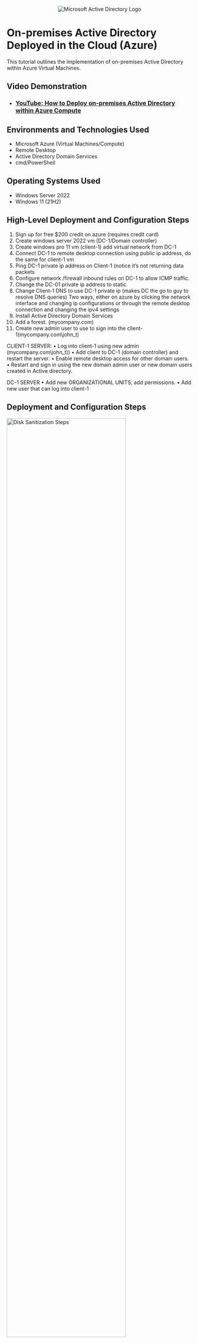 <p align="center">
<img src="https://i.imgur.com/pU5A58S.png" alt="Microsoft Active Directory Logo"/>
</p>

<h1>On-premises Active Directory Deployed in the Cloud (Azure)</h1>
This tutorial outlines the implementation of on-premises Active Directory within Azure Virtual Machines.<br />


<h2>Video Demonstration</h2>

- ### [YouTube: How to Deploy on-premises Active Directory within Azure Compute](https://www.youtube.com)

<h2>Environments and Technologies Used</h2>

- Microsoft Azure (Virtual Machines/Compute)
- Remote Desktop
- Active Directory Domain Services
- cmd/PowerShell

<h2>Operating Systems Used </h2>

- Windows Server 2022
- Windows 11 (21H2)

<h2>High-Level Deployment and Configuration Steps</h2>

1)	Sign up for free $200 credit on azure (requires credit card)
2)	Create windows server 2022 vm (DC-1/Domain controller)
3)	Create windows pro 11 vm (client-1) add virtual network from DC-1
4)	Connect DC-1 to remote desktop connection using public ip address, do the same for client-1 vm
5)	Ping DC-1 private ip address on Client-1 (notice it’s not returning data packets
6)	Configure network /firewall inbound rules on DC-1 to allow ICMP traffic.
7)	Change the DC-01 private ip address to static.
8)	Change Client-1 DNS to use DC-1 private ip (makes DC the go to guy to resolve DNS queries)
 	Two ways, either on azure by clicking the network interface and changing ip configurations or through the remote desktop connection and changing the ipv4 settings
9)	Install Active Directory Domain Services
10)	Add a forest. (mycompany.com)
11)	Create new admin user to use to sign into the client-1(mycompany.com\john_t)

CLIENT-1 SERVER:
•	Log into client-1 using new admin (mycompany.com\john_t))
•	Add client to DC-1 (domain controller) and restart the server.
•	Enable remote desktop access for other domain users.
•	Restart and sign in using the new domain admin user or new domain users created in Active directory.

DC-1 SERVER
•	Add new ORGANIZATIONAL UNITS, add permissions.
•	Add new user that can log into client-1


<h2>Deployment and Configuration Steps</h2>

<p>
<img src="https://i.imgur.com/DJmEXEB.png" height="80%" width="80%" alt="Disk Sanitization Steps"/>
</p>
<p>
Lorem ipsum dolor sit amet, consectetur adipiscing elit, sed do eiusmod tempor incididunt ut labore et dolore magna aliqua. Ut enim ad minim veniam, quis nostrud exercitation ullamco laboris nisi ut aliquip ex ea commodo consequat. Duis aute irure dolor in reprehenderit in voluptate velit esse cillum dolore eu fugiat nulla pariatur.
</p>
<br />

<p>
<img src="https://i.imgur.com/DJmEXEB.png" height="80%" width="80%" alt="Disk Sanitization Steps"/>
</p>
<p>
Lorem ipsum dolor sit amet, consectetur adipiscing elit, sed do eiusmod tempor incididunt ut labore et dolore magna aliqua. Ut enim ad minim veniam, quis nostrud exercitation ullamco laboris nisi ut aliquip ex ea commodo consequat. Duis aute irure dolor in reprehenderit in voluptate velit esse cillum dolore eu fugiat nulla pariatur.
</p>
<br />

<p>
<img src="https://i.imgur.com/DJmEXEB.png" height="80%" width="80%" alt="Disk Sanitization Steps"/>
</p>
<p>
Lorem ipsum dolor sit amet, consectetur adipiscing elit, sed do eiusmod tempor incididunt ut labore et dolore magna aliqua. Ut enim ad minim veniam, quis nostrud exercitation ullamco laboris nisi ut aliquip ex ea commodo consequat. Duis aute irure dolor in reprehenderit in voluptate velit esse cillum dolore eu fugiat nulla pariatur.
</p>
<br />

